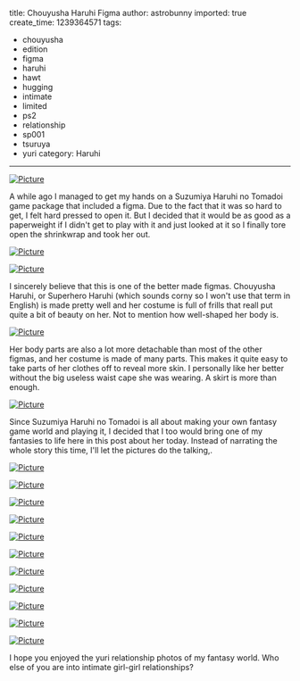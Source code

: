 title: Chouyusha Haruhi Figma
author: astrobunny
imported: true
create_time: 1239364571
tags:
- chouyusha
- edition
- figma
- haruhi
- hawt
- hugging
- intimate
- limited
- ps2
- relationship
- sp001
- tsuruya
- yuri
category: Haruhi
---
 [![](wp-uploads/2009/04/wpid-100-5392-500x375.jpg "Picture")](/images/wp-uploads/2009/04/wpid-100-5392.jpg)  
  
A while ago I managed to get my hands on a Suzumiya Haruhi no Tomadoi game package that included a figma. Due to the fact that it was so hard to get, I felt hard pressed to open it. But I decided that it would be as good as a paperweight if I didn't get to play with it and just looked at it so I finally tore open the shrinkwrap and took her out.  
<!--more-->  
 [![](wp-uploads/2009/04/wpid-100-5397-500x375.jpg "Picture")](/images/wp-uploads/2009/04/wpid-100-5397.jpg)  
  
 [![](wp-uploads/2009/04/wpid-100-5399-500x375.jpg "Picture")](/images/wp-uploads/2009/04/wpid-100-5399.jpg)  
  
I sincerely believe that this is one of the better made figmas. Chouyusha Haruhi, or Superhero Haruhi (which sounds corny so I won't use that term in English) is made pretty well and her costume is full of frills that reall put quite a bit of beauty on her. Not to mention how well-shaped her body is.  
  
 [![](wp-uploads/2009/04/wpid-100-5404-500x375.jpg "Picture")](/images/wp-uploads/2009/04/wpid-100-5404.jpg)  
  
Her body parts are also a lot more detachable than most of the other figmas, and her costume is made of many parts. This makes it quite easy to take parts of her clothes off to reveal more skin. I personally like her better without the big useless waist cape she was wearing. A skirt is more than enough.  
  
 [![](wp-uploads/2009/04/wpid-100-5403-500x375.jpg "Picture")](/images/wp-uploads/2009/04/wpid-100-5403.jpg)  
  
Since Suzumiya Haruhi no Tomadoi is all about making your own fantasy game world and playing it, I decided that I too would bring one of my fantasies to life here in this post about her today. Instead of narrating the whole story this time, I'll let the pictures do the talking,.  
  
 [![](wp-uploads/2009/04/wpid-100-5406-500x375.jpg "Picture")](/images/wp-uploads/2009/04/wpid-100-5406.jpg)  
  
 [![](wp-uploads/2009/04/wpid-100-5408-500x666.jpg "Picture")](/images/wp-uploads/2009/04/wpid-100-5408.jpg)  
  
 [![](wp-uploads/2009/04/wpid-100-5410-500x375.jpg "Picture")](/images/wp-uploads/2009/04/wpid-100-5410.jpg)  
  
 [![](wp-uploads/2009/04/wpid-100-5413-500x375.jpg "Picture")](/images/wp-uploads/2009/04/wpid-100-5413.jpg)  
  
 [![](wp-uploads/2009/04/wpid-100-5419-500x375.jpg "Picture")](/images/wp-uploads/2009/04/wpid-100-5419.jpg)  
  
 [![](wp-uploads/2009/04/wpid-100-5438-500x666.jpg "Picture")](/images/wp-uploads/2009/04/wpid-100-5438.jpg)  
  
 [![](wp-uploads/2009/04/wpid-100-5445-500x666.jpg "Picture")](/images/wp-uploads/2009/04/wpid-100-5445.jpg)  
  
 [![](wp-uploads/2009/04/wpid-100-5451-500x375.jpg "Picture")](/images/wp-uploads/2009/04/wpid-100-5451.jpg)  
  
 [![](wp-uploads/2009/04/wpid-100-5454-500x375.jpg "Picture")](/images/wp-uploads/2009/04/wpid-100-5454.jpg)  
  
 [![](wp-uploads/2009/04/wpid-100-5458-500x375.jpg "Picture")](/images/wp-uploads/2009/04/wpid-100-5458.jpg)  
  
 [![](wp-uploads/2009/04/wpid-100-5461-500x666.jpg "Picture")](/images/wp-uploads/2009/04/wpid-100-5461.jpg)  
  
I hope you enjoyed the yuri relationship photos of my fantasy world. Who else of you are into intimate girl-girl relationships?